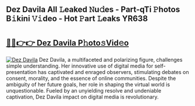 ## Dez Davila All 𝙻eaked 𝙽u𝚍es - Part-qTi 𝙿hotos B𝚒kini 𝚅𝚒deo - Hot 𝙿art 𝙻eaks YR638

# <h2><a href="http://ld24t9.urlbe.top/?page=Dez+Davila">🔗🔗👉👉 Dez Davila P𝚑oto𝚜Vid𝚎o</a></h2>

[![Dez Davila](https://i.imgur.com/eBuTRDB.gif)](http://ld24t9.urlbe.top/?page=Dez+Davila)
Dez Davila, a multifaceted and polarizing figure, challenges simple understanding. Her innovative use of digital media for self-presentation has captivated and enraged observers, stimulating debates on consent, morality, and the essence of online communities. Despite the ambiguity of her future goals, her role in shaping the virtual world is unquestionable. Fueled by an unyielding resolve and undeniable captivation, Dez Davila impact on digital media is revolutionary.

